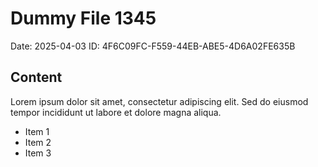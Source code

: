 # Dummy File 1345

Date: 2025-04-03
ID: 4F6C09FC-F559-44EB-ABE5-4D6A02FE635B

## Content

Lorem ipsum dolor sit amet, consectetur adipiscing elit.
Sed do eiusmod tempor incididunt ut labore et dolore magna aliqua.

* Item 1
* Item 2
* Item 3

